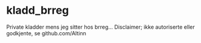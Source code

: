 # kladd_brreg
Private kladder mens jeg sitter hos brreg... Disclaimer; ikke autoriserte eller godkjente, se github.com/Altinn
